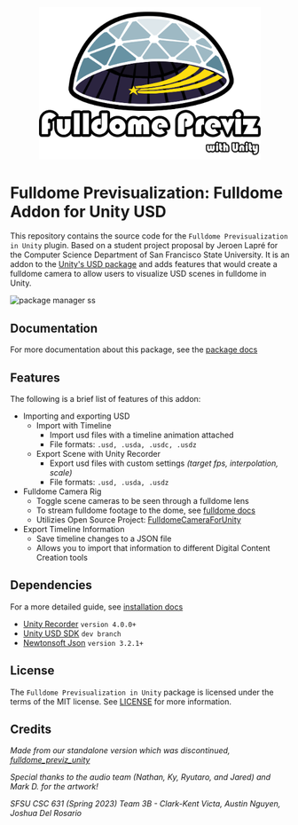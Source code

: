 
<p align="center">
  <img src="https://raw.githubusercontent.com/shdw9/fulldome_previz_plugin/main/Documentation%7E/images/fullDomePreviz.png" width="400" class="margin-left: auto; margin-right: auto;" />
</p>

# Fulldome Previsualization: Fulldome Addon for Unity USD
This repository contains the source code for the `Fulldome Previsualization in Unity` plugin. Based on a student project proposal by Jeroen Lapré for the Computer Science Department of San Francisco State University. It is an addon to the [Unity's USD package](https://github.com/Unity-Technologies/usd-unity-sdk) and adds features that would create a fulldome camera to allow users to visualize USD scenes in fulldome in Unity.

![package manager ss](https://i.imgur.com/FTzFh7l.png)

## Documentation

For more documentation about this package, see the [package docs](https://github.com/shdw9/fulldome_previz_plugin/blob/main/Documentation~/Usage.md)

## Features

The following is a brief list of features of this addon:

* Importing and exporting USD
   * Import with Timeline
     * Import usd files with a timeline animation attached
     * File formats: `.usd, .usda, .usdc, .usdz`
   * Export Scene with Unity Recorder
     * Export usd files with custom settings *(target fps, interpolation, scale)*
     * File formats: `.usd, .usda, .usdz`
* Fulldome Camera Rig
  * Toggle scene cameras to be seen through a fulldome lens
  * To stream fulldome footage to the dome, see [fulldome docs](https://github.com/shdw9/fulldome_previz_plugin/tree/main/Documentation~/Fulldome.md)
  * Utilizies Open Source Project: [FulldomeCameraForUnity](https://github.com/rsodre/FulldomeCameraForUnity)
* Export Timeline Information
  * Save timeline changes to a JSON file
  * Allows you to import that information to different Digital Content Creation tools

## Dependencies
For a more detailed guide, see [installation docs](https://github.com/shdw9/fulldome_previz_plugin/tree/main/Documentation~/Installation.md)

* [Unity Recorder](https://docs.unity3d.com/Packages/com.unity.recorder@4.0/manual/index.html) `version 4.0.0+`
* [Unity USD SDK](https://github.com/Unity-Technologies/usd-unity-sdk) `dev branch`
* [Newtonsoft Json](https://www.newtonsoft.com/json) `version 3.2.1+`

## License

The `Fulldome Previsualization in Unity` package is licensed under the terms of the MIT license. See [LICENSE](https://github.com/shdw9/fulldome_previz_plugin/blob/main/LICENSE) for more information.

## Credits

*Made from our standalone version which was discontinued, [fulldome_previz_unity](https://github.com/shdw9/fulldome_previz_unity)*

*Special thanks to the audio team (Nathan, Ky, Ryutaro, and Jared) and Mark D. for the artwork!*

*SFSU CSC 631 (Spring 2023) Team 3B - Clark-Kent Victa, Austin Nguyen, Joshua Del Rosario*
